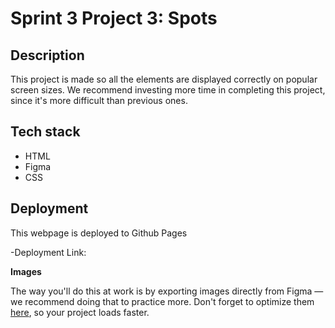 # Sprint 3 Project 3: Spots

## Description  

This project is made so all the elements are displayed correctly on popular screen sizes. We recommend investing more time in completing this project, since it's more difficult than previous ones.  

## Tech stack

* HTML  
* Figma  
* CSS  
  
## Deployment

This webpage is deployed to Github Pages

-Deployment Link:
  

  
**Images**  
  
The way you'll do this at work is by exporting images directly from Figma — we recommend doing that to practice more. Don't forget to optimize them [here](https://tinypng.com/), so your project loads faster. 
  

